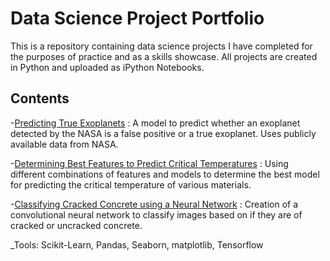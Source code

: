 # Data Science Project Portfolio
This is a repository containing data science projects I have completed for the purposes of practice and as a skills showcase.  All projects are created in Python and uploaded as iPython Notebooks.

## Contents

   -[Predicting True Exoplanets](https://github.com/matthewkarnes/Data-Projects/blob/master/Kepler_Classification/Kepler_Classification.ipynb) : A model to predict whether an exoplanet detected by the NASA is a false positive or a true exoplanet.  Uses publicly available data from NASA.
   
   -[Determining Best Features to Predict Critical Temperatures](https://github.com/matthewkarnes/Data-Projects/blob/master/Superconductivity_Regression/superconductivity_crit_temp_regression.ipynb) : Using different combinations of features and models to determine the best model for predicting the critical temperature of various materials.
   
   -[Classifying Cracked Concrete using a Neural Network](https://github.com/matthewkarnes/Data-Projects/blob/master/Concrete_CNN/Concrete_CNN.ipynb) : Creation of a convolutional neural network to classify images based on if they are of cracked or uncracked concrete.
    
   _Tools: Scikit-Learn, Pandas, Seaborn, matplotlib, Tensorflow
  
